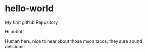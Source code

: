# hello-world
My first github Repository

Hi hubot!

Human here, nice to hear about those moon tacos, they sure sound delicious!
